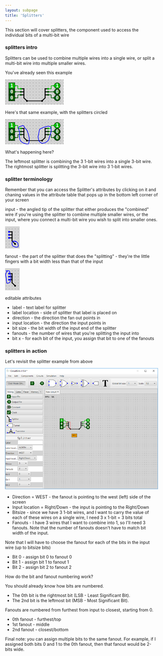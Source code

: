 ```yaml
---
layout: subpage
title: 'Splitters'
---
```


This section will cover splitters, the component
used to access the individual bits of a multi-bit wire

### splitters intro

Splitters can be used to combine multiple wires into a
single wire, or split a multi-bit wire into multiple
smaller wires.

You've already seen this example

![splitter-example]

Here's that same example, with the splitters circled

![splitter-example-annotated]

What's happening here? 

The leftmost splitter is combining the 3 1-bit wires into a single 3-bit wire.
The rightmost splitter is splitting the 3-bit wire into 3 1-bit wires.

### splitter terminology

Remember that you can access the Splitter's attributes by clicking
on it and chaning values in the attribute table that pops up
in the bottom left corner of your screen

input - the angled tip of the splitter that either produces the "combined"
wire if you're using the splitter to combine multiple smaller wires, or the
input, where you connect a multi-bit wire you wish to split into smaller ones.

![splitter-input-circled]

fanout - the part of the splitter that does the "splitting" -
they're the little fingers with a bit width less than that 
of the input

![splitter-fanout-circled]

editable attributes

- label - text label for splitter
- label location - side of splitter that label is placed on
- direction - the direction the fan out points in
- input location - the direction the input points in
- bit size - the bit width of the input end of the splitter
- fanouts - the number of wires that you're splitting the input into
- bit x - for each bit of the input, you assign that bit to one of the fanouts

### splitters in action

Let's revisit the splitter example from above

![splitter-example-full]

- Direction = WEST - the fanout is pointing to the west (left) side of the screen
- Input location = Right/Down - the input is pointing to the Right/Down
- Bitsize - since we have 3 1-bit wires, and I want to carry the value of each of
these wires on a single wire, I need 3 x 1-bit = 3 bits total
- Fanouts - I have 3 wires that I want to combine into 1, so I'll need 3 fanouts. 
Note that the number of fanouts doesn't have to match bit width of the input.

Note that I will have to choose the fanout for each of the bits in the input wire 
(up to bitsize bits)

- Bit 0 - assign bit 0 to fanout 0
- Bit 1 - assign bit 1 to fanout 1
- Bit 2 - assign bit 2 to fanout 2

How do the bit and fanout numbering work?

You should already know how bits are numbered. 

- The 0th bit is the rightmost bit (LSB - Least Significant Bit).
- The 2nd bit is the leftmost bit  (MSB - Most Significant Bit).

Fanouts are numbered from furthest from input to closest, starting from 0.

- 0th fanout - furthest/top
- 1st fanout - middle
- 2nd fanout - closest/bottom

Final note: you can assign multiple bits to the same fanout. For example, if I assigned
both bits 0 and 1 to the 0th fanout, then that fanout would be 2-bits wide.






[splitter-example]: img/splitter-example.PNG "3 1-bit input pins connected to 3 1-bit output pins via a splitter and 3-bit wire"
[splitter-example-annotated]: img/splitter-example-annotated.PNG "splitter example with splitters circled"
[splitter-fanout-circled]: img/splitter-fanout-circled.PNG "splitter with fanout circled"
[splitter-input-circled]: img/splitter-input-circled.PNG "splitter with input circled"
[splitter-example-full]: img/splitter-example-full.PNG "splitter example with attributes visible"
